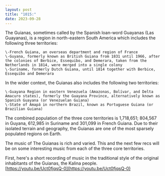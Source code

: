 ```yaml
---
layout: post
title: "1015:"
date: 2023-09-28
---
```


The Guianas, sometimes called by the Spanish loan-word Guayanas (Las Guayanas), is a region in north-eastern South America which includes the following three territories:

	\-French Guiana, an overseas department and region of France  
	\-Guyana, formerly known as British Guiana from 1831 until 1966, after the colonies of Berbice, Essequibo, and Demerara, taken from the Netherlands in 1814, were merged into a single colony  
	\-Suriname, formerly Dutch Guiana, until 1814 together with Berbice, Essequibo and Demerara

In the wider context, the Guianas also includes the following two territories:

	\-Guayana Region in eastern Venezuela (Amazonas, Bolívar, and Delta Amacuro states), formerly the Guayana Province, alternatively known as Spanish Guayana (or Venezuelan Guiana)  
	\-State of Amapá in northern Brazil, known as Portuguese Guiana (or Brazilian Guiana)

The combined population of the three core territories is 1,718,651; 804,567 in Guyana, 612,985 in Suriname and 301,099 in French Guiana. Due to their isolated terrain and geography, the Guianas are one of the most sparsely populated regions on Earth.

The music of The Guianas is rich and varied. This and the next few recs will be on some interesting music from each of the three core territories.

First, here's a short recording of music in the traditional style of the original inhabitants of the Guianas, the Kalina people.  
[https://youtu.be/Uct0fjqsQ-0](https://youtu.be/Uct0fjqsQ-0)

